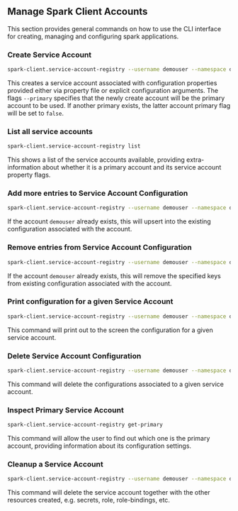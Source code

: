 ## Manage Spark Client Accounts

This section provides general commands on how to use the CLI interface for creating, managing and configuring spark applications.

### Create Service Account

```bash
spark-client.service-account-registry --username demouser --namespace demonamespace create --primary --properties-file /home/demouser/conf/spark-overrides.conf  --conf spark.app.name=demo-spark-app-overrides
```

This creates a service account associated with configuration properties provided either via property file or explicit 
configuration arguments. The flags `--primary` specifies that the newly create account will be the primary account to 
be used. If another primary exists, the latter account primary flag will be set to `false`.

### List all service accounts

```bash
spark-client.service-account-registry list
```

This shows a list of the service accounts available, providing extra-information about whether it is a primary account
and its service account property flags.

### Add more entries to Service Account Configuration

```bash
spark-client.service-account-registry --username demouser --namespace demonamespace add-config --properties-file /home/demouser/conf/spark-overrides.conf  --conf spark.app.name=demo-spark-app-overrides
```

If the account ```demouser``` already exists, this will upsert into the existing configuration associated with the account.

### Remove entries from Service Account Configuration

```bash
spark-client.service-account-registry --username demouser --namespace demonamespace remove-config  --conf conf.key1.to.remove --conf conf.key2.to.remove
```

If the account ```demouser``` already exists, this will remove the specified keys from existing configuration associated with the account.

### Print configuration for a given Service Account 

```bash
spark-client.service-account-registry --username demouser --namespace demonamespace get-config
```

This command will print out to the screen the configuration for a given service account. 

### Delete Service Account Configuration

```bash
spark-client.service-account-registry --username demouser --namespace demonamespace clear-config
```

This command will delete the configurations associated to a given service account. 

### Inspect Primary Service Account

```bash
spark-client.service-account-registry get-primary
```

This command will allow the user to find out which one is the primary account, providing information 
about its configuration settings. 

### Cleanup a Service Account

```bash
spark-client.service-account-registry --username demouser --namespace demonamespace delete
```

This command will delete the service account together with the other resources created, e.g. 
secrets, role, role-bindings, etc. 